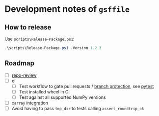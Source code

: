 # Development notes of `gsffile`

## How to release

Use `scripts\Release-Package.ps1`:

```powershell
.\scripts\Release-Package.ps1 -Version 1.2.3
```

## Roadmap

* [ ] [repo-review](https://learn.scientific-python.org/development/guides/repo-review/?repo=angelo-peronio%2Fgsffile&branch=master)
* [ ] ci
    * [ ] Test workflow to gate pull requests / [branch protection](https://docs.github.com/en/repositories/configuring-branches-and-merges-in-your-repository/managing-rulesets/about-rulesets), see [pytest](https://github.com/pytest-dev/pytest/tree/main/.github/workflows)
    * [ ] Test installed wheel in CI
    * [ ] Test against all supported NumPy versions
* [ ] `xarray` integration
* [ ] Avoid having to pass `tmp_dir` to tests calling `assert_roundtrip_ok`
